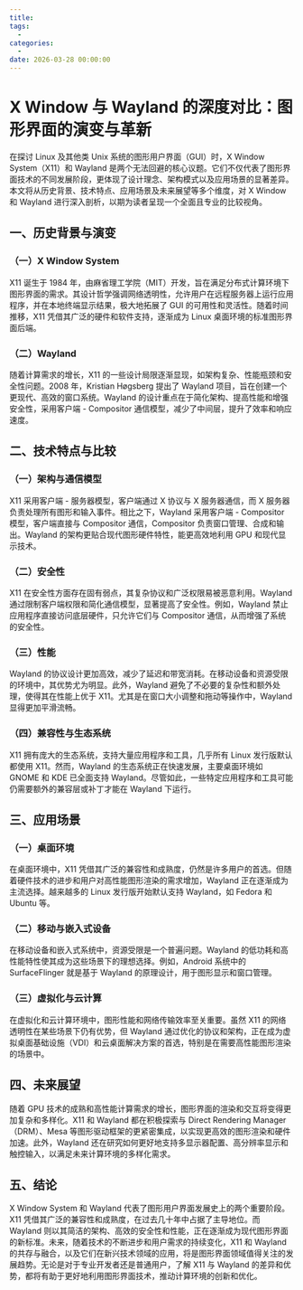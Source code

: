 ```yaml
---
title: 
tags:
  - 
categories:
  - 
date: 2026-03-28 00:00:00
---
```


> 

<!-- more -->

## 

# X Window 与 Wayland 的深度对比：图形界面的演变与革新

在探讨 Linux 及其他类 Unix 系统的图形用户界面（GUI）时，X Window System（X11）和 Wayland 是两个无法回避的核心议题。它们不仅代表了图形界面技术的不同发展阶段，更体现了设计理念、架构模式以及应用场景的显著差异。本文将从历史背景、技术特点、应用场景及未来展望等多个维度，对 X Window 和 Wayland 进行深入剖析，以期为读者呈现一个全面且专业的比较视角。

## 一、历史背景与演变

### （一）X Window System
X11 诞生于 1984 年，由麻省理工学院（MIT）开发，旨在满足分布式计算环境下图形界面的需求。其设计哲学强调网络透明性，允许用户在远程服务器上运行应用程序，并在本地终端显示结果，极大地拓展了 GUI 的可用性和灵活性。随着时间推移，X11 凭借其广泛的硬件和软件支持，逐渐成为 Linux 桌面环境的标准图形界面后端。

### （二）Wayland
随着计算需求的增长，X11 的一些设计局限逐渐显现，如架构复杂、性能瓶颈和安全性问题。2008 年，Kristian Høgsberg 提出了 Wayland 项目，旨在创建一个更现代、高效的窗口系统。Wayland 的设计重点在于简化架构、提高性能和增强安全性，采用客户端 - Compositor 通信模型，减少了中间层，提升了效率和响应速度。

## 二、技术特点与比较

### （一）架构与通信模型
X11 采用客户端 - 服务器模型，客户端通过 X 协议与 X 服务器通信，而 X 服务器负责处理所有图形和输入事件。相比之下，Wayland 采用客户端 - Compositor 模型，客户端直接与 Compositor 通信，Compositor 负责窗口管理、合成和输出。Wayland 的架构更贴合现代图形硬件特性，能更高效地利用 GPU 和现代显示技术。

### （二）安全性
X11 在安全性方面存在固有弱点，其复杂协议和广泛权限易被恶意利用。Wayland 通过限制客户端权限和简化通信模型，显著提高了安全性。例如，Wayland 禁止应用程序直接访问底层硬件，只允许它们与 Compositor 通信，从而增强了系统的安全性。

### （三）性能
Wayland 的协议设计更加高效，减少了延迟和带宽消耗。在移动设备和资源受限的环境中，其优势尤为明显。此外，Wayland 避免了不必要的复杂性和额外处理，使得其在性能上优于 X11。尤其是在窗口大小调整和拖动等操作中，Wayland 显得更加平滑流畅。

### （四）兼容性与生态系统
X11 拥有庞大的生态系统，支持大量应用程序和工具，几乎所有 Linux 发行版默认都使用 X11。然而，Wayland 的生态系统正在快速发展，主要桌面环境如 GNOME 和 KDE 已全面支持 Wayland。尽管如此，一些特定应用程序和工具可能仍需要额外的兼容层或补丁才能在 Wayland 下运行。

## 三、应用场景

### （一）桌面环境
在桌面环境中，X11 凭借其广泛的兼容性和成熟度，仍然是许多用户的首选。但随着硬件技术的进步和用户对高性能图形渲染的需求增加，Wayland 正在逐渐成为主流选择。越来越多的 Linux 发行版开始默认支持 Wayland，如 Fedora 和 Ubuntu 等。

### （二）移动与嵌入式设备
在移动设备和嵌入式系统中，资源受限是一个普遍问题。Wayland 的低功耗和高性能特性使其成为这些场景下的理想选择。例如，Android 系统中的 SurfaceFlinger 就是基于 Wayland 的原理设计，用于图形显示和窗口管理。

### （三）虚拟化与云计算
在虚拟化和云计算环境中，图形性能和网络传输效率至关重要。虽然 X11 的网络透明性在某些场景下仍有优势，但 Wayland 通过优化的协议和架构，正在成为虚拟桌面基础设施（VDI）和云桌面解决方案的首选，特别是在需要高性能图形渲染的场景中。

## 四、未来展望

随着 GPU 技术的成熟和高性能计算需求的增长，图形界面的渲染和交互将变得更加复杂和多样化。X11 和 Wayland 都在积极探索与 Direct Rendering Manager（DRM）、Mesa 等图形驱动框架的更紧密集成，以实现更高效的图形渲染和硬件加速。此外，Wayland 还在研究如何更好地支持多显示器配置、高分辨率显示和触控输入，以满足未来计算环境的多样化需求。

## 五、结论
X Window System 和 Wayland 代表了图形用户界面发展史上的两个重要阶段。X11 凭借其广泛的兼容性和成熟度，在过去几十年中占据了主导地位。而 Wayland 则以其简洁的架构、高效的安全性和性能，正在逐渐成为现代图形界面的新标准。未来，随着技术的不断进步和用户需求的持续变化，X11 和 Wayland 的共存与融合，以及它们在新兴技术领域的应用，将是图形界面领域值得关注的发展趋势。无论是对于专业开发者还是普通用户，了解 X11 与 Wayland 的差异和优势，都将有助于更好地利用图形界面技术，推动计算环境的创新和优化。
